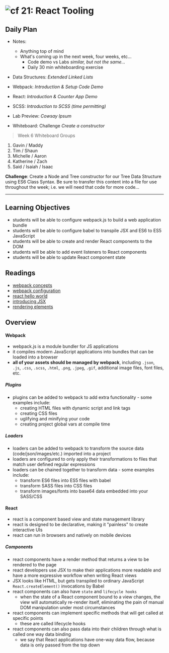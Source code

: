 ![cf](http://i.imgur.com/7v5ASc8.png) 21: React Tooling
====

## Daily Plan
* Notes: 
  - Anything top of mind
  - What's coming up in the next week, four weeks, etc...
    - Code demo vs Labs _similar, but not the same..._
    - Daily 30 min whiteboarding exercise

* Data Structures: _Extended Linked Lists_
* Webpack: _Introduction & Setup Code Demo_
* React: _Introduction & Counter App Demo_ 
* SCSS: _Introduction to SCSS (time permitting)_

* Lab Preview: _Cowsay Ipsum_
* Whiteboard: Challenge _Create a constructor_

> Week 6 Whiteboard Groups
  1. Gavin / Maddy
  1. Tim / Shaun
  1. Michelle / Aaron
  1. Katherine / Zach
  1. Said / Isaiah / Isaac

  **Challenge**: Create a Node and Tree constructor for our Tree Data Structure using ES6 Class Syntax. Be sure to transfer this content into a file for use throughout the week; i.e. we will need that code for more code...

----

## Learning Objectives
* students will be able to configure webpack.js to build a web application bundle
* students will be able to configure babel to transpile JSX and ES6 to ES5 JavaScript
* students will be able to create and render React components to the DOM
* students will be able to add event listeners to React components
* students will be able to update React component state

## Readings
* [webpack concepts](https://webpack.js.org/concepts/)
* [webpack configuration](https://webpack.js.org/configuration/)
* [react hello world](https://facebook.github.io/react/docs/hello-world.html)
* [introducing JSX](https://facebook.github.io/react/docs/introducing-jsx.html)
* [rendering elements](https://facebook.github.io/react/docs/rendering-elements.html)

## Overview
#### Webpack
* webpack.js is a module bundler for JS applications
* it compiles modern JavaScript applications into bundles that can be loaded into a browser
* **all of your assets should be managed by webpack**, including `.json`, `.js`, `.css`, `.scss`, `.html`, `.png`, `.jpeg`, `.gif`, additional image files, font files, etc.

##### Plugins
* plugins can be added to webpack to add extra functionality - some examples include:
  * creating HTML files with dynamic script and link tags
  * creating CSS files
  * uglifying and minifying your code
  * creating project global vars at compile time

##### Loaders
* loaders can be added to webpack to transform the source data (code/json/images/etc.) imported into a project
* loaders are configured to only apply their transformations to files that match user defined regular expressions
* loaders can be chained together to transform data - some examples include:
  * transform ES6 files into ES5 files with babel
  * transform SASS files into CSS files
  * transform images/fonts into base64 data embedded into your SASS/CSS

#### React
* react is a component based view and state management library
* react is designed to be declarative, making it "painless" to create interactive UIs
* react can run in browsers and natively on mobile devices

##### Components  
* react components have a render method that returns a view to be rendered to the page
* react developers use JSX to make their applications more readable and have a more expressive workflow when writing React views
* JSX looks like HTML, but gets transpiled to ordinary JavaScript `React.createElement()` invocations by Babel
* react components can also have `state` and `lifecycle hooks`
  * when the state of a React component bound to a view changes, the view will automatically re-render itself, eliminating the pain of manual DOM manipulation under most circumstances
* react components can implement specific methods that will get called at specific points
  * these are called lifecycle hooks
* react components can also pass data into their children through what is called one way data binding
  * we say that React applications have one-way data flow, because data is only passed from the top down
